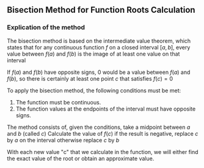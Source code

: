## Bisection Method for Function Roots Calculation
### Explication of the method
The bisection method is based on the intermediate value theorem, which states that for any continuous function $f$ on a closed interval $[a,b]$, every value between $f(a)$ and $f(b)$  is the image of at least one value on that interval

If $f(a)$ and $f(b)$ have opposite signs, 0 would be a value between $f(a)$ and $f(b)$, so there is certainly at least one point $c$ that satisfies $f(c)=0$

To apply the bisection method, the following conditions must be met:
1. The function must be continuous.
2. The function values at the endpoints of the interval must have opposite signs.

The method consists of, given the conditions, take a midpoint between $a$ and $b$ (called $c$)
Calculate the value of $f(c)$ if the result is negative, replace $c$ by $a$ on the interval otherwise replace $c$ by $b$

With each new value "c" that we calculate in the function, we will either find the exact value of the root or obtain an approximate value.
